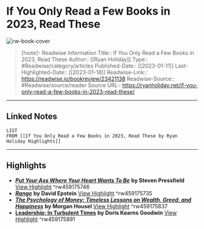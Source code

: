 # If You Only Read a Few Books in 2023, Read These

![rw-book-cover](https://ryanholiday.net/wp-includes/images/w-logo-blue-white-bg.png)
<br>
>[!note]- Readwise Information
>Title:: If You Only Read a Few Books in 2023, Read These
>Author:: [[Ryan Holiday]]
>Type:: #Readwise/category/articles
>Published-Date:: [[2023-01-11]]
>Last-Highlighted-Date:: [[2023-01-18]]
>Readwise-Link:: https://readwise.io/bookreview/23421138
>Readwise-Source:: #Readwise/source/reader
>Source URL:: https://ryanholiday.net/if-you-only-read-a-few-books-in-2023-read-these/
--- 

## Linked Notes
```dataview
LIST
FROM [[If You Only Read a Few Books in 2023, Read These by Ryan Holiday Highlights]]
```

---

## Highlights
- [***Put Your Ass Where Your Heart Wants To Be***](https://www.thepaintedporch.com/products/put-your-ass-where-your-heart-wants-to-be?_pos=1&_sid=ba5ba7b70&_ss=r) **by Steven Pressfield** [View Highlight](https://readwise.io/open/459175746) ^rw459175746
- [***Range***](https://www.thepaintedporch.com/products/selfhelp17?_pos=1&_sid=2bbd2e5a9&_ss=r) **by David Epstein** [View Highlight](https://readwise.io/open/459175735) ^rw459175735
- [***The Psychology of Money: Timeless Lessons on Wealth, Greed, and Happiness***](https://geni.us/6XQ2S) **by Morgan Housel** [View Highlight](https://readwise.io/open/459175837) ^rw459175837
- [**Leadership: In Turbulent Times**](https://www.thepaintedporch.com/collections/biography/products/rhm044) **by Doris Kearns Goodwin** [View Highlight](https://readwise.io/open/459175891) ^rw459175891
